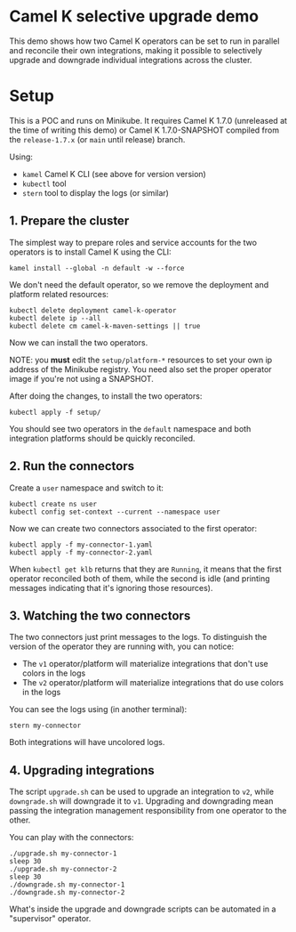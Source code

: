 # Camel K selective upgrade demo

This demo shows how two Camel K operators can be set to run in parallel and reconcile their own integrations,
making it possible to selectively upgrade and downgrade individual integrations across the cluster.

# Setup

This is a POC and runs on Minikube. It requires Camel K 1.7.0 (unreleased at the time of writing this demo)
or Camel K 1.7.0-SNAPSHOT compiled from the `release-1.7.x` (or `main` until release) branch.

Using:
- `kamel` Camel K CLI (see above for version version)
- `kubectl` tool
- `stern` tool to display the logs (or similar)

## 1. Prepare the cluster

The simplest way to prepare roles and service accounts for the two operators is to install Camel K using the CLI:

```
kamel install --global -n default -w --force
```

We don't need the default operator, so we remove the deployment and platform related resources:

```
kubectl delete deployment camel-k-operator
kubectl delete ip --all
kubectl delete cm camel-k-maven-settings || true
```

Now we can install the two operators.

NOTE: you **must** edit the `setup/platform-*` resources to set your own ip address of the Minikube registry. You need also set the proper operator image if you're not using a SNAPSHOT.

After doing the changes, to install the two operators:

```
kubectl apply -f setup/
```

You should see two operators in the `default` namespace and both integration platforms should be quickly reconciled.

## 2. Run the connectors

Create a `user` namespace and switch to it:

```
kubectl create ns user
kubectl config set-context --current --namespace user
```

Now we can create two connectors associated to the first operator:

```
kubectl apply -f my-connector-1.yaml
kubectl apply -f my-connector-2.yaml
```

When `kubectl get klb` returns that they are `Running`, it means that the first operator reconciled both of them, while the second is idle (and printing messages indicating that it's ignoring those resources).

## 3. Watching the two connectors

The two connectors just print messages to the logs. To distinguish the version of the operator they are running with, you can notice:

- The `v1` operator/platform will materialize integrations that don't use colors in the logs
- The `v2` operator/platform will materialize integrations that do use colors in the logs

You can see the logs using (in another terminal):

```
stern my-connector
```

Both integrations will have uncolored logs.

## 4. Upgrading integrations

The script `upgrade.sh` can be used to upgrade an integration to `v2`, while `downgrade.sh` will downgrade it to `v1`.
Upgrading and downgrading mean passing the integration management responsibility from one operator to the other.

You can play with the connectors:

```
./upgrade.sh my-connector-1
sleep 30
./upgrade.sh my-connector-2
sleep 30
./downgrade.sh my-connector-1
./downgrade.sh my-connector-2
```

What's inside the upgrade and downgrade scripts can be automated in a "supervisor" operator.
